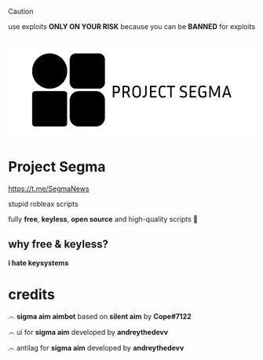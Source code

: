> [!CAUTION]
> use exploits **ONLY ON YOUR RISK** because you can be **BANNED** for exploits  
  
##
 
![Logo](https://github.com/AndreyTheDev/sigma/blob/main/ignore%20this/logo-white.png?raw=true) 
# Project **Segma**
https://t.me/SegmaNews

stupid robleax scripts 

fully **free**, **keyless**, **open source** and high-quality scripts 🏏 

## why **free & keyless**? 
**i hate keysystems**

# **credits**
෴ **sigma aim aimbot** based on **silent aim** by **Cope#7122**

෴ ui for **sigma aim** developed by **andreythedevv**

෴ antilag for **sigma aim** developed by **andreythedevv**

